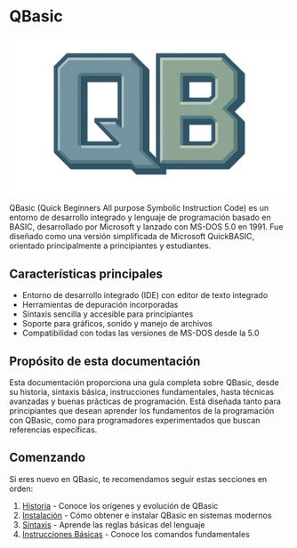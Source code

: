 # QBasic

![logo](assets/images/QBlogoArticle.png)

QBasic (Quick Beginners All purpose Symbolic Instruction Code) es un entorno de desarrollo integrado y lenguaje de programación basado en BASIC, desarrollado por Microsoft y lanzado con MS-DOS 5.0 en 1991. Fue diseñado como una versión simplificada de Microsoft QuickBASIC, orientado principalmente a principiantes y estudiantes.

## Características principales

- Entorno de desarrollo integrado (IDE) con editor de texto integrado
- Herramientas de depuración incorporadas
- Sintaxis sencilla y accesible para principiantes
- Soporte para gráficos, sonido y manejo de archivos
- Compatibilidad con todas las versiones de MS-DOS desde la 5.0

## Propósito de esta documentación

Esta documentación proporciona una guía completa sobre QBasic, desde su historia, sintaxis básica, instrucciones fundamentales, hasta técnicas avanzadas y buenas prácticas de programación. Está diseñada tanto para principiantes que desean aprender los fundamentos de la programación con QBasic, como para programadores experimentados que buscan referencias específicas.

## Comenzando

Si eres nuevo en QBasic, te recomendamos seguir estas secciones en orden:

1. [Historia](historia.md) - Conoce los orígenes y evolución de QBasic
2. [Instalación](instalacion.md) - Cómo obtener e instalar QBasic en sistemas modernos
3. [Sintaxis](sintaxis.md) - Aprende las reglas básicas del lenguaje
4. [Instrucciones Básicas](instrucciones.md) - Conoce los comandos fundamentales
